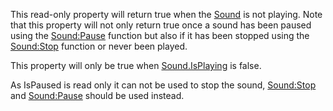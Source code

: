 This read-only property will return true when the [Sound](https://developer.roblox.com/en-us/api-reference/class/Sound) is not playing. Note that this property will not only return true once a sound has been paused using the [Sound:Pause](https://developer.roblox.com/en-us/api-reference/function/Sound/Pause) function but also if it has been stopped using the [Sound:Stop](https://developer.roblox.com/en-us/api-reference/function/Sound/Stop) function or never been played.

This property will only be true when [Sound.IsPlaying](https://developer.roblox.com/en-us/api-reference/property/Sound/IsPlaying) is false.

As IsPaused is read only it can not be used to stop the sound, [Sound:Stop](https://developer.roblox.com/en-us/api-reference/function/Sound/Stop) and [Sound:Pause](https://developer.roblox.com/en-us/api-reference/function/Sound/Pause) should be used instead.